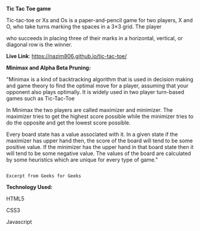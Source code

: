 
**Tic Tac Toe game**

Tic-tac-toe or Xs and Os is a paper-and-pencil game for two players, X and O, who take turns marking the spaces in a 3×3 grid. The player 

who succeeds in placing three of their marks in a horizontal, vertical, or diagonal row is the winner.

**Live Link**:  https://nazim806.github.io/tic-tac-toe/ 

**Minimax and Alpha Beta Pruning:**

"Minimax is a kind of backtracking algorithm that is used in decision making and game theory to find the optimal move for a player, assuming that your opponent also plays optimally. It is widely used in two player turn-based games such as Tic-Tac-Toe

In Minimax the two players are called maximizer and minimizer. The maximizer tries to get the highest score possible while the minimizer tries to do the opposite and get the lowest score possible.

Every board state has a value associated with it. In a given state if the maximizer has upper hand then, the score of the board will tend to be some positive value. If the minimizer has the upper hand in that board state then it will tend to be some negative value. The values of the board are calculated by some heuristics which are unique for every type of game."

                                                                           Excerpt from Geeks for Geeks
                                                                           
               
              

**Technology Used:**

HTML5

CSS3

Javascript
